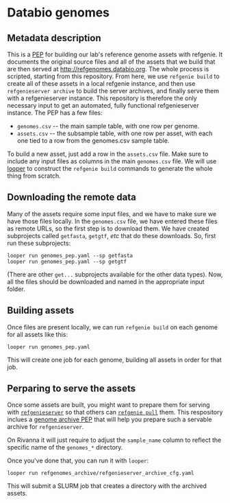 # Databio genomes

## Metadata description

This is a [PEP](https://pepkit.github.io) for building our lab's reference genome assets with refgenie. It documents the original source files and all of the assets that we build that are then served at http://refgenomes.databio.org. The whole process is scripted, starting from this repository. From here, we use `refgenie build` to create all of these assets in a local refgenie instance, and then use `refgenieserver archive` to build the server archives, and finally serve them with a refgenieserver instance.  This repository is therefore the only necessary input to get an automated, fully functional refgenieserver instance. The PEP has a few files:

- `genomes.csv` -- the main sample table, with one row per genome.
- `assets.csv` -- the subsample table, with one row per asset, with each one tied to a row from the genomes.csv sample table.

To build a new asset, just add a row in the `assets.csv` file. Make sure to include any input files as columns in the main `genomes.csv` file. We will use [looper](http://looper.databio.org) to construct the `refgenie build` commands to generate the whole thing from scratch.

## Downloading the remote data

Many of the assets require some input files, and we have to make sure we have those files locally. In the `genomes.csv` file, we have entered these files as remote URLs, so the first step is to download them. We have created subprojects called `getfasta`, `getgtf`, *etc* that do these downloads. So, first run these subprojects:

```
looper run genomes_pep.yaml --sp getfasta
looper run genomes_pep.yaml --sp getgtf
```

(There are other `get...` subprojects available for the other data types). Now, all the files should be downloaded and named in the appropriate input folder. 

## Building assets

Once files are present locally, we can run `refgenie build` on each genome for all assets like this:

```
looper run genomes_pep.yaml
```

This will create one job for each genome, building all assets in order for that job.

## Perparing to serve the assets

Once some assets are built, you might want to prepare them for serving with [`refgenieserver`](https://github.com/databio/refgenieserver) so that others can [`refgenie pull`](http://refgenie.databio.org/en/latest/pull/) them. This respository inclues a [genome archive PEP](https://github.com/databio/databio_genomes/tree/master/refgenomes_archive) that will help you prepare such a servable archive for `refgenieserver`.

On Rivanna it will just require to adjust the `sample_name` column to reflect the specific name of the `genomes_*` directory.

Once you've done that, you can run it with `looper`:

```
looper run refgenomes_archive/refgenieserver_archive_cfg.yaml
``` 

This will submit a SLURM job that creates a directory with the archived assets.
